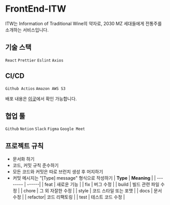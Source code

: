 # FrontEnd-ITW
ITW는 Information of Traditional Wine의 약자로, 2030 MZ 세대들에게 전통주를 소개하는 서비스입니다.

기술 스택
---
`React` `Prettier` `Eslint` `Axios`

CI/CD
---
`Github Actios` `Amazon AWS S3`

배포 내용은 [이곳](http://depth-itw.s3-website.ap-northeast-2.amazonaws.com/)에서 확인 가능합니다.


협업 툴
---
`Github` `Notion` `Slack` `Figma` `Google Meet`

프로젝트 규칙
---
- 문서화 하기
- 코드, 커밋 규칙 준수하기
- 모든 코드와 커밋은 따로 브런치 생성 후 머지하기
- 커밋 메시지는 "[Type] message" 형식으로 작성하기
  | **Type** | **Meaning** |
  | -------- | ------|
  | feat    | 새로운 기능 |
  | fix     | 버그 수정 |
  | build   | 빌드 관련 파일 수정 |
  | chore   | 그 외 자잘한 수정 |
  | style   | 코드 스타일 또는 포맷 |
  | docs    | 문서 수정 |
  | refactor| 코드 리팩토링 |
  | test    | 테스트 코드 수정 |
